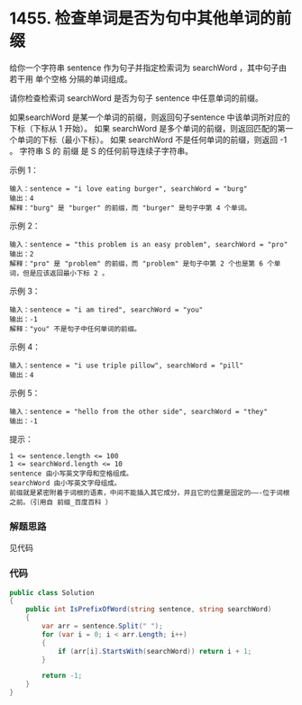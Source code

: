 # 1455. 检查单词是否为句中其他单词的前缀
给你一个字符串 sentence 作为句子并指定检索词为 searchWord ，其中句子由若干用 单个空格 分隔的单词组成。

请你检查检索词 searchWord 是否为句子 sentence 中任意单词的前缀。

如果searchWord 是某一个单词的前缀，则返回句子sentence 中该单词所对应的下标（下标从 1 开始）。
如果 searchWord 是多个单词的前缀，则返回匹配的第一个单词的下标（最小下标）。
如果 searchWord 不是任何单词的前缀，则返回 -1 。
字符串 S 的 前缀 是 S 的任何前导连续子字符串。

示例 1：
```
输入：sentence = "i love eating burger", searchWord = "burg"
输出：4
解释："burg" 是 "burger" 的前缀，而 "burger" 是句子中第 4 个单词。
```
示例 2：
```
输入：sentence = "this problem is an easy problem", searchWord = "pro"
输出：2
解释："pro" 是 "problem" 的前缀，而 "problem" 是句子中第 2 个也是第 6 个单词，但是应该返回最小下标 2 。
```
示例 3：
```
输入：sentence = "i am tired", searchWord = "you"
输出：-1
解释："you" 不是句子中任何单词的前缀。
```
示例 4：
```
输入：sentence = "i use triple pillow", searchWord = "pill"
输出：4
```
示例 5：
```
输入：sentence = "hello from the other side", searchWord = "they"
输出：-1
```

提示：
```
1 <= sentence.length <= 100
1 <= searchWord.length <= 10
sentence 由小写英文字母和空格组成。
searchWord 由小写英文字母组成。
前缀就是紧密附着于词根的语素，中间不能插入其它成分，并且它的位置是固定的——-位于词根之前。（引用自 前缀_百度百科 ）
```

### 解题思路
见代码

### 代码

```csharp
public class Solution
{
    public int IsPrefixOfWord(string sentence, string searchWord)
    {
        var arr = sentence.Split(" ");
        for (var i = 0; i < arr.Length; i++)
        {
            if (arr[i].StartsWith(searchWord)) return i + 1;
        }

        return -1;
    }
}
```
